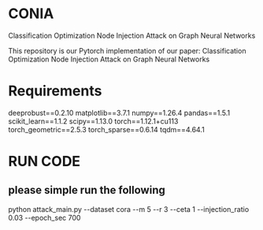 # CONIA
Classification Optimization Node Injection Attack on Graph Neural Networks


This repository is our Pytorch implementation of our paper:
Classification Optimization Node Injection Attack on Graph Neural Networks


# Requirements
deeprobust==0.2.10
matplotlib==3.7.1
numpy==1.26.4
pandas==1.5.1
scikit_learn==1.1.2
scipy==1.13.0
torch==1.12.1+cu113
torch_geometric==2.5.3
torch_sparse==0.6.14
tqdm==4.64.1

# RUN CODE
## please simple run the following
python attack_main.py --dataset cora --m 5 --r 3 --ceta 1 --injection_ratio 0.03 --epoch_sec 700
